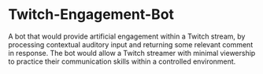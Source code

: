 # Twitch-Engagement-Bot
A bot that would provide artificial engagement within a Twitch stream, by processing contextual auditory input and returning some relevant comment in response. The bot would allow a Twitch streamer with minimal viewership to practice their communication skills within a controlled environment.
